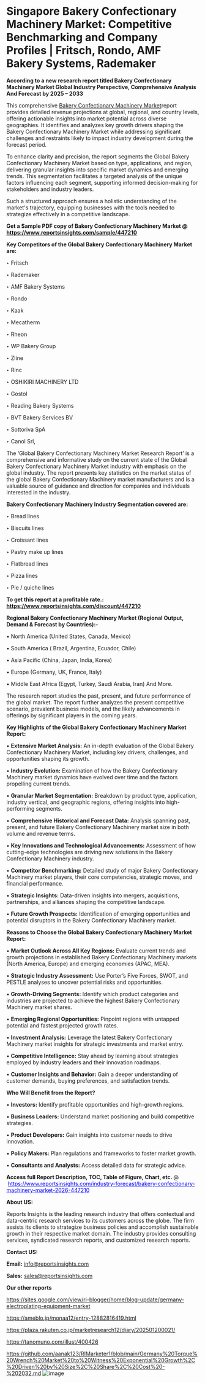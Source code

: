 # Singapore Bakery Confectionary Machinery Market: Competitive Benchmarking and Company Profiles | Fritsch, Rondo, AMF Bakery Systems, Rademaker

<strong>According to a new research report titled Bakery Confectionary Machinery Market Global Industry Perspective, Comprehensive Analysis And Forecast by 2025 – 2033</strong>

This comprehensive <a href=https://www.reportsinsights.com/sample/447210>Bakery Confectionary Machinery Market</a>report provides detailed revenue projections at global, regional, and country levels, offering actionable insights into market potential across diverse geographies. It identifies and analyzes key growth drivers shaping the Bakery Confectionary Machinery Market while addressing significant challenges and restraints likely to impact industry development during the forecast period.

To enhance clarity and precision, the report segments the Global Bakery Confectionary Machinery Market based on type, applications, and region, delivering granular insights into specific market dynamics and emerging trends. This segmentation facilitates a targeted analysis of the unique factors influencing each segment, supporting informed decision-making for stakeholders and industry leaders.

Such a structured approach ensures a holistic understanding of the market's trajectory, equipping businesses with the tools needed to strategize effectively in a competitive landscape.

<strong>Get a Sample PDF copy of Bakery Confectionary Machinery Market </strong><strong>@<a href=https://www.reportsinsights.com/sample/447210 style=color:#0000ff;> https://www.reportsinsights.com/sample/447210</a></strong></font>

<strong>Key Competitors of the Global Bakery Confectionary Machinery Market are:</strong>

‣ Fritsch

‣ Rademaker

‣ AMF Bakery Systems

‣ Rondo

‣ Kaak

‣ Mecatherm

‣ Rheon

‣ WP Bakery Group

‣ Zline

‣ Rinc

‣ OSHIKIRI MACHINERY LTD

‣ Gostol

‣ Reading Bakery Systems

‣ BVT Bakery Services BV

‣ Sottoriva SpA

‣ Canol Srl,

The ‘Global Bakery Confectionary Machinery Market Research Report’ is a comprehensive and informative study on the current state of the Global Bakery Confectionary Machinery Market industry with emphasis on the global industry. The report presents key statistics on the market status of the global Bakery Confectionary Machinery market manufacturers and is a valuable source of guidance and direction for companies and individuals interested in the industry.

<strong>Bakery Confectionary Machinery Industry Segmentation covered are:</strong>

‣ Bread lines

‣ Biscuits lines

‣ Croissant lines

‣ Pastry make up lines

‣ Flatbread lines

‣ Pizza lines

‣ Pie / quiche lines

<strong>To get this report at a profitable rate.: <a href=https://www.reportsinsights.com/discount/447210 style=color:#0000ff;>https://www.reportsinsights.com/discount/447210</a></strong></font>

<strong>Regional Bakery Confectionary Machinery Market (Regional Output, Demand &amp; Forecast by Countries):-</strong>

• North America (United States, Canada, Mexico)

• South America ( Brazil, Argentina, Ecuador, Chile)

• Asia Pacific (China, Japan, India, Korea)

• Europe (Germany, UK, France, Italy)

• Middle East Africa (Egypt, Turkey, Saudi Arabia, Iran) And More.

The research report studies the past, present, and future performance of the global market. The report further analyzes the present competitive scenario, prevalent business models, and the likely advancements in offerings by significant players in the coming years.

<strong>Key Highlights of the Global Bakery Confectionary Machinery Market Report:</strong>

• <strong>Extensive Market Analysis:</strong> An in-depth evaluation of the Global Bakery Confectionary Machinery Market, including key drivers, challenges, and opportunities shaping its growth.

• <strong>Industry Evolution:</strong> Examination of how the Bakery Confectionary Machinery market dynamics have evolved over time and the factors propelling current trends.

• <strong>Granular Market Segmentation:</strong> Breakdown by product type, application, industry vertical, and geographic regions, offering insights into high-performing segments.

• <strong>Comprehensive Historical and Forecast Data:</strong> Analysis spanning past, present, and future Bakery Confectionary Machinery market size in both volume and revenue terms.

• <strong>Key Innovations and Technological Advancements:</strong> Assessment of how cutting-edge technologies are driving new solutions in the Bakery Confectionary Machinery industry.

• <strong>Competitor Benchmarking:</strong> Detailed study of major Bakery Confectionary Machinery market players, their core competencies, strategic moves, and financial performance.

• <strong>Strategic Insights:</strong> Data-driven insights into mergers, acquisitions, partnerships, and alliances shaping the competitive landscape.

• <strong>Future Growth Prospects:</strong> Identification of emerging opportunities and potential disruptors in the Bakery Confectionary Machinery market.

<strong>Reasons to Choose the Global Bakery Confectionary Machinery Market Report:</strong>

• <strong>Market Outlook Across All Key Regions:</strong> Evaluate current trends and growth projections in established Bakery Confectionary Machinery markets (North America, Europe) and emerging economies (APAC, MEA).

• <strong>Strategic Industry Assessment:</strong> Use Porter’s Five Forces, SWOT, and PESTLE analyses to uncover potential risks and opportunities.

• <strong>Growth-Driving Segments:</strong> Identify which product categories and industries are projected to achieve the highest Bakery Confectionary Machinery market shares.

• <strong>Emerging Regional Opportunities:</strong> Pinpoint regions with untapped potential and fastest projected growth rates.

• <strong>Investment Analysis:</strong> Leverage the latest Bakery Confectionary Machinery market insights for strategic investments and market entry.

• <strong>Competitive Intelligence:</strong> Stay ahead by learning about strategies employed by industry leaders and their innovation roadmaps.

• <strong>Customer Insights and Behavior:</strong> Gain a deeper understanding of customer demands, buying preferences, and satisfaction trends.

<strong>Who Will Benefit from the Report?</strong>

• <strong>Investors:</strong> Identify profitable opportunities and high-growth regions.

• <strong>Business Leaders:</strong> Understand market positioning and build competitive strategies.

• <strong>Product Developers:</strong> Gain insights into customer needs to drive innovation.

• <strong>Policy Makers:</strong> Plan regulations and frameworks to foster market growth.

• <strong>Consultants and Analysts:</strong> Access detailed data for strategic advice.
</ul>
<strong>Access full Report Description, TOC, Table of Figure, Chart, etc. </strong>@  <a href=https://www.reportsinsights.com/industry-forecast/bakery-confectionary-machinery-market-2026-447210 style=color:#0000ff;>https://www.reportsinsights.com/industry-forecast/bakery-confectionary-machinery-market-2026-447210</a></font>

<strong><strong>About US</strong>:</strong>

Reports Insights is the leading research industry that offers contextual and data-centric research services to its customers across the globe. The firm assists its clients to strategize business policies and accomplish sustainable growth in their respective market domain. The industry provides consulting services, syndicated research reports, and customized research reports.

<strong>Contact US:</strong>

<p class=""""><b>Email:</b> <a href=mailto:info@reportsinsights.com>info@reportsinsights.com</a></p>
<p class=""""><b>Sales:</b> <a href=mailto:sales@reportsinsights.com>sales@reportsinsights.com</a></p>

<strong>Our other reports</strong>

<a href=https://sites.google.com/view/ri-blogger/home/blog-update/germany-electroplating-equipment-market>https://sites.google.com/view/ri-blogger/home/blog-update/germany-electroplating-equipment-market</a>

<a href=https://ameblo.jp/monaa12/entry-12882816419.html>https://ameblo.jp/monaa12/entry-12882816419.html</a>

<a href=https://plaza.rakuten.co.jp/marketresearch12/diary/202501200021/>https://plaza.rakuten.co.jp/marketresearch12/diary/202501200021/</a>

<a href=https://tanomuno.com/illust/400426>https://tanomuno.com/illust/400426</a>

<a href=https://github.com/aanak123/RIMarketer1/blob/main/Germany%20Torque%20Wrench%20Market%20to%20Witness%20Exponential%20Growth%2C%20Driven%20by%20Size%2C%20Share%2C%20Cost%20-%202032.md>https://github.com/aanak123/RIMarketer1/blob/main/Germany%20Torque%20Wrench%20Market%20to%20Witness%20Exponential%20Growth%2C%20Driven%20by%20Size%2C%20Share%2C%20Cost%20-%202032.md</a>
![image](https://github.com/user-attachments/assets/afa35cb2-9a75-4acc-a1a4-f2f9b7296226)
